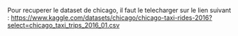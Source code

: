 Pour recuperer le dataset de chicago, il faut le telecharger sur le lien suivant : https://www.kaggle.com/datasets/chicago/chicago-taxi-rides-2016?select=chicago_taxi_trips_2016_01.csv
